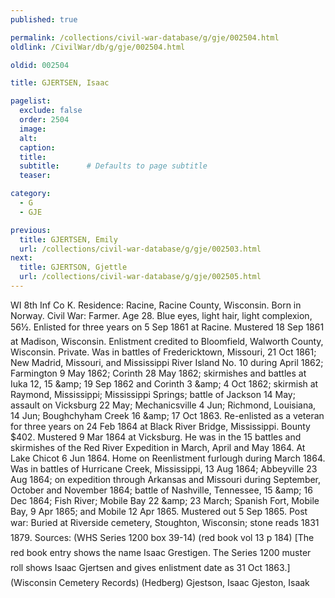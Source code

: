 ```yaml
---
published: true

permalink: /collections/civil-war-database/g/gje/002504.html
oldlink: /CivilWar/db/g/gje/002504.html

oldid: 002504

title: GJERTSEN, Isaac

pagelist:
  exclude: false
  order: 2504
  image: 
  alt:
  caption:
  title:
  subtitle:      # Defaults to page subtitle
  teaser:

category: 
  - G 
  - GJE

previous:
  title: GJERTSEN, Emily
  url: /collections/civil-war-database/g/gje/002503.html  
next:
  title: GJERTSON, Gjettle
  url: /collections/civil-war-database/g/gje/002505.html   
---
```

WI 8th Inf Co K. Residence: Racine, Racine County, Wisconsin. Born in Norway. Civil War: Farmer. Age 28. Blue eyes, light hair, light complexion, 5&#146;6&frac12;&#148;. Enlisted for three years on 5 Sep 1861 at Racine. Mustered 18 Sep 1861 at Madison, Wisconsin. Enlistment credited to Bloomfield, Walworth County, Wisconsin. Private. Was in battles of Fredericktown, Missouri, 21 Oct 1861; New Madrid, Missouri, and Mississippi River Island No. 10 during April 1862; Farmington 9 May 1862; Corinth 28 May 1862; skirmishes and battles at Iuka 12, 15 &amp;amp; 19 Sep 1862 and Corinth 3 &amp;amp; 4 Oct 1862; skirmish at Raymond, Mississippi; Mississippi Springs; battle of Jackson 14 May; assault on Vicksburg 22 May; Mechanicsville 4 Jun; Richmond, Louisiana, 14 Jun; Boughchyham Creek 16 &amp;amp; 17 Oct 1863. Re-enlisted as a veteran for three years on 24 Feb 1864 at Black River Bridge, Mississippi. Bounty $402. Mustered 9 Mar 1864 at Vicksburg. He was in the 15 battles and skirmishes of the Red River Expedition in March, April and May 1864. At Lake Chicot 6 Jun 1864. Home on Reenlistment furlough during March 1864. Was in battles of Hurricane Creek, Mississippi, 13 Aug 1864; Abbeyville 23 Aug 1864; on expedition through Arkansas and Missouri during September, October and November 1864; battle of Nashville, Tennessee, 15 &amp;amp; 16 Dec 1864; Fish River; Mobile Bay 22 &amp;amp; 23 March; Spanish Fort, Mobile Bay, 9 Apr 1865; and Mobile 12 Apr 1865. Mustered out 5 Sep 1865. Post war: Buried at Riverside cemetery, Stoughton, Wisconsin; stone reads &#147;1831 &#150; 1879&#148;. Sources: (WHS Series 1200 box 39-14) (red book vol 13 p 184) [The red book entry shows the name &#147;Isaac Grestigen&#148;. The Series 1200 muster roll shows &#147;Isaac Gjertsen&#148; and gives enlistment date as 31 Oct 1863.] (Wisconsin Cemetery Records) (Hedberg) &#147;Gjestson, Isaac&#148; &#147;Gjeston, Isaak&#148;